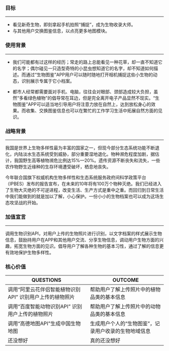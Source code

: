 ### 目标
---
* 看见新奇生物，即刻拿起手机拍照“捕捉”，成为生物收录大师。
* 与其他用户交换图鉴信息，以点亮更多地图模块。

### 使用背景
---
* 我们可能都有过这样的经历；常走的路上总能看见一种花草，却一直不知道它的名字；偶尔碰见一只造型奇特的小昆虫想知道它的名字，却不知道如何描述。而通过“生物图鉴”APP用户可以随时随地打开相机捕捉这些小生物的动态，识别展示专属于它小档案。

*  都市人经常都需要面对手机、电脑，往往会对眼部、颈部造成较大负担，虽然“多看绿色植物”的倡导常在耳边，但是完全离开电子产品显然不现实。“生物图鉴”APP可以适当地引导用户将注意力放在自然上，达到放松身心的效果。而收集、交换图鉴信息也可以在繁忙的工作学习生活中拓展自然方面的见识。

### 战略背景
---
我国是世界上生物多样性最为丰富的国家之一，但现今部分生态系统功能不断退化，内陆淡水生态系统受到威胁，部分重要湿地退化。物种濒危程度加剧，据估计，我国野生高等植物濒危比例达15%—20%。遗传资源不断丧失和流失，一些农作物野生近缘种的生存环境遭受破坏，栖息地丧失。

今年联合国旗下权威机构生物多样性和生态系统服务政府间科学政策平台（IPBES）发布的报告宣布，在未来的10年将有100万个物种灭绝。我们已经进入了生物大灭绝的不可逆进程，改变生活、生产方式是重中之重。而回归到日常生活中我们能做到的就是加以了解，小心保护。一份小小的生物档案也可以成为这场生态攻坚战的开始。

### 加值宣言
---
调用生物识别API，对用户上传的生物照片进行识别，以文字档案的样式展示生物信息，鼓励持用户在APP和其他用户交流、分享生物信息，调动用户生物方面的兴趣，拓宽生物方面的见识。倡导用户了解各种生物的基本习性，通过了解的信息更有效地保护生物多样性。

### 核心价值
| QUESTIONS | OUTCOME |
| --------- | ------- |
| 调用“阿里云花伴侣智能植物识别API” 识别用户上传的植物照片   | 帮助用户了解上传照片中的植物品类的基本信息    |
| 调用“百度智能动物识别API” 识别用户上传的植物照片     | 帮助用户了解上传照片中的动物品类的基本信息     |
| 调用“高德地图API”生成中国生物地图      | 生成用户个人的“生物图鉴”，记录用户收录的生物地域信息    |
| 还没想好     | 真的还没想好    |
